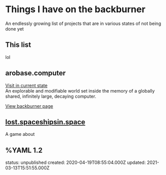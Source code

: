 # Things I have on the backburner

An endlessly growing list of projects that are in various states of not being done yet

## This list

lol

## arobase.computer

[Visit in current state](https://arobase.computer)   
An explorable and modifiable world set inside the memory of a globally shared, infinitely large, decaying computer.   

[View backburner page](/the-backburner/arobase.computer)

## [lost.spaceshipsin.space](https://lost.spaceshipsin.space)

A game about


%YAML 1.2
---
status: unpublished
created: 2020-04-19T08:55:04.000Z
updated: 2021-03-13T15:51:55.000Z
